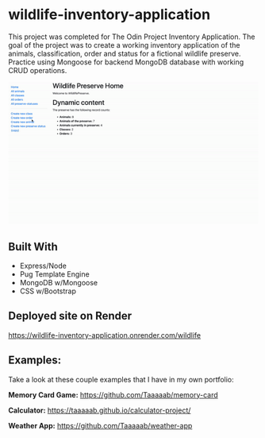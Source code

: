 # wildlife-inventory-application

This project was completed for The Odin Project Inventory Application. The goal of the project was to create a working inventory application of the
animals, classification, order and status for a fictional wildlife preserve.
Practice using Mongoose for backend MongoDB database with working CRUD
operations.

![Alt text](https://github.com/Taaaaab/Taaaaab/blob/main/wildlife.gif)

## Built With

- Express/Node
- Pug Template Engine
- MongoDB w/Mongoose
- CSS w/Bootstrap

## Deployed site on Render

https://wildlife-inventory-application.onrender.com/wildlife

## Examples:

Take a look at these couple examples that I have in my own portfolio:

**Memory Card Game:** https://github.com/Taaaaab/memory-card

**Calculator:** https://taaaaab.github.io/calculator-project/

**Weather App:** https://github.com/Taaaaab/weather-app
